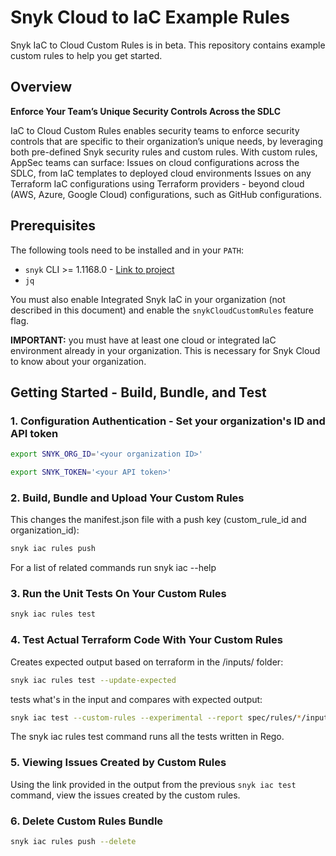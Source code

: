 # Snyk Cloud to IaC Example Rules
Snyk IaC to Cloud Custom Rules is in beta. This repository contains example custom rules to help you get started.

## Overview

**Enforce Your Team’s Unique Security Controls Across the SDLC**

IaC to Cloud Custom Rules enables security teams to enforce security controls that are specific to their organization’s unique needs, by leveraging both pre-defined Snyk security rules and custom rules. With custom rules, AppSec teams can surface:
Issues on cloud configurations across the SDLC, from IaC templates to deployed cloud environments
Issues on any Terraform IaC configurations using Terraform providers - beyond cloud (AWS, Azure, Google Cloud) configurations, such as GitHub configurations.

## Prerequisites

The following tools need to be installed and in your `PATH`:

* `snyk` CLI >= 1.1168.0 - [Link to project](https://github.com/snyk/cli)
* `jq`

You must also enable Integrated Snyk IaC in your organization (not described in
this document) and enable the `snykCloudCustomRules` feature flag.

**IMPORTANT:** you must have at least one cloud or integrated IaC environment
already in your organization. This is necessary for Snyk Cloud to know about
your organization.

## Getting Started - Build, Bundle, and Test

### 1. Configuration Authentication - Set your organization's ID and API token
```sh
export SNYK_ORG_ID='<your organization ID>'
```
```sh
export SNYK_TOKEN='<your API token>'
```

### 2. Build, Bundle and Upload Your Custom Rules
This changes the manifest.json file with a push key (custom_rule_id and organization_id):

```sh
snyk iac rules push
```
For a list of related commands run snyk iac --help

### 3. Run the Unit Tests On Your Custom Rules
```sh
snyk iac rules test
```

### 4. Test Actual Terraform Code With Your Custom Rules
Creates expected output based on terraform in the /inputs/ folder:
```sh
snyk iac rules test --update-expected
```

tests what's in the input and compares with expected output:
```sh
snyk iac test --custom-rules --experimental --report spec/rules/*/inputs/*.tf
```
The snyk iac rules test command runs all the tests written in Rego.

### 5. Viewing Issues Created by Custom Rules
Using the link provided in the output from the previous `snyk iac test` command, view the issues created by the custom rules.

### 6. Delete Custom Rules Bundle
```sh
snyk iac rules push --delete
```
